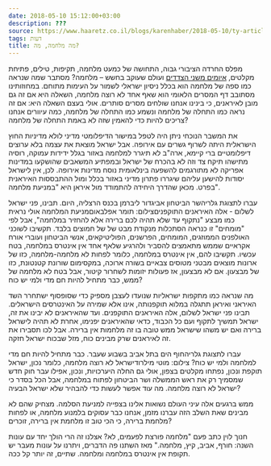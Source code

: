 ```yaml
---
date: 2018-05-10 15:12:00+03:00
description: ???
source: https://www.haaretz.co.il/blogs/karenhaber/2018-05-10/ty-article/0000017f-f8be-d318-afff-fbff30b60000
tags: דעות
title: מה מלחמה, מה?
---
```


מפלס החרדה הציבורי גבוה, התחושה של כמעט מלחמה, תקיפות, טילים, פתיחת מקלטים, [איומים משני הצדדים](/news/politics/2018-05-10/ty-article/0000017f-e390-d38f-a57f-e7d2bf290000) ועולם שעוקב בחשש – מלחמה? מסתבר שמה שנראה כמו ספה של מלחמה הוא בכלל ניסיון ישראלי לשמור על העימות מתוחם. במחוזותינו מסתובב דף המסרים הלאומי הוא שאף אחד לא רוצה מלחמה, השאלה היא אם זה גם מובן לאיראנים, כי בינינו אנחנו שולחים מסרים סותרים. אולי בעצם השאלה היא: אם זה נראה כמו התחלה של מלחמה ונשמע כמו התחלה של מלחמה, כמה עיוורים אנחנו צריכים להיות כדי להאמין שזה לא באמת התחלה של מלחמה? 

את המשבר הנוכחי ניתן היה לטפל במישור הדיפלומטי מדיני לולא מדיניות החוץ הישראלית היתה לשרוף גשרים עם אירופה. אבל ישראל מוצאת את עצמה בלא ערוצים דיפלומטיים ברי קיימא, ארה"ב לא תיגרר למלחמה באזור בגלל ידידות עמוקה, רוסיה מתישהו תיקח צד וזה לא בהכרח של ישראל ובמפתיע המשאבים שהושקעו במדינות אפריקה לא מתורגמים להשפעה בינלאומית נוסח מדינות אירופה. לכן, אין לישראל יסודות להישען עליהם שיגררו פתרון מדיני באזור בכלל ומול ההתבססות האיראנית בפרט. מכאן שהדרך היחידה להתמודד מול איראן היא "במניעת מלחמה". 

 עברו לתצוגת גלריהשר הביטחון אביגדור ליברמן בכנס הרצליה, היום. תבינו, פני ישראל לשלום - אלה האיראנים התוקפניםצילום: תומר אפלבאוםמניעת המלחמה אולי נראית כמו מבצע "נתקוף עד שלא תהיה לכם ברירה אלא להחזיר במלחמה", אבל לפי "מומחים" זו כנראה הסתכלות מנקודת מבט של של חמוצים בלבד. תקשיבו לשוכני האולפנים הממוזגים, המומחים, הפרשנים, הפוליטיקאים, אנשי הביטחון ועוברי אורח אקראיים שממש מתאמצים להסביר ולהרגיע שלאף אחד אין אינטרס במלחמה, בטח עכשיו. תקשיבו להם, אין אינטרס במלחמה, כלומר לפחות לא מלחמה-מלחמה, כזו של ארונות מוצאים מבטני מטוסים צבאיים בשורה ארוכה, במקסימום שורונת קטנטונת, כזו של מבצעון. אם לא מבצעון, אז פעולות יזומות לשחרור קיטור, אבל בטח לא מלחמה של ממש, כבר מתחיל להיות חם מדי ולמי יש כוח? 

מה שנראה כמו מתקפות ישראליות שנועדו לעצבן מספיק כדי שסופסוף ישתחרר השד האיראני ואיראן תתגלה במלוא תוקפנותה, אינו אלא שמירה על האינטרסים הישראלים. תבינו פני ישראל לשלום, אלה האיראנים התוקפנים. ועד שהאיראנים לא יבינו את זה, ישראל תמשיך לתקוף ועם כל הכבוד, כדאי שהאיראנים יפנימו, אחרת לא תהיה לישראל ברירה ואם יש משהו שישראל ממש טובה בו זה מלחמות אין ברירה. אבל לכו תסבירו את זה לאיראנים שרק מבינים כוח, מזל שבכוח ישראל חזקה. 

 עברו לתצוגת גלריהחוף הים בתל אביב בשבוע שעבר. כבר מתחיל להיות חם מדי למלחמה ולמי יש כוח? צילום: מוטי מילרודישראל לא רוצה מלחמה, כלומר נכון, ישראל תוקפת ונכון, נפתחו מקלטים בצפון, אולי גם החלה היערכויות, ונכון, אפילו עבר חוק חדש שמסמיך רק את ראש הממשלה ושר הביטחון לפתוח במלחמה, אבל הכל בסדר כי ישראל לא רוצה מלחמה. מה עוד אפשר לעשות כדי להבהיר שלא ישראל הבעיה? 

ממש ברגעים אלה עיני העולם נשואות אלינו בצפייה למניעת הסלמה. מצחיק שהם לא מבינים שאת השלב הזה עברנו מזמן, אנחנו כבר עסוקים בלמנוע מלחמה, או לפחות מלחמת ברירה, כי הכי טוב זו מלחמת אין ברירה, זוכרים? 

חנוך לוין כתב פעם "מלחמה פורצת לפעמים, לא? אצלנו זה הרי הולך יחד עם עונות השנה: חורף, אביב, קיץ, מלחמה." מאז השתנו פה הדברים, ויתרנו על עונות מעבר יש תקופת אין אינטרס במלחמה ומלחמה. שתיים, זה יותר קל ככה.